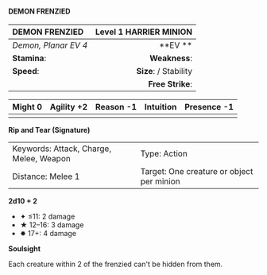 #### DEMON FRENZIED

| DEMON FRENZIED       | **Level 1 HARRIER MINION** |
| :------------------- | -------------------------: |
| *Demon, Planar EV 4* |                \*\*EV \*\* |
| **Stamina**:         |              **Weakness**: |
| **Speed**:           |     **Size**:  / Stability |
|                      |           **Free Strike**: |

| **Might** 0 | **Agility** +2 | **Reason** -1 | **Intuition** | **Presence** -1 |
| ----------- | -------------- | ------------- | ------------- | --------------- |
|             |                |               |               |                 |

**Rip and Tear (Signature)**

|                                         |                                           |
| :-------------------------------------- | :---------------------------------------- |
| Keywords: Attack, Charge, Melee, Weapon | Type: Action                              |
| Distance: Melee 1                       | Target: One creature or object per minion |

**2d10 + 2**

- ✦ ≤11: 2 damage
- ★ 12–16: 3 damage
- ✸ 17+: 4 damage

**Soulsight**

Each creature within 2 of the frenzied can't be hidden from them.
